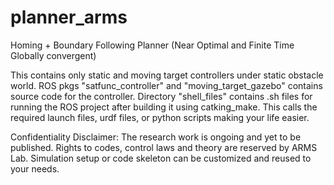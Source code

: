 # planner_arms
Homing + Boundary Following Planner (Near Optimal and Finite Time Globally convergent)

This contains only static and moving target controllers under static obstacle world. 
ROS pkgs "satfunc_controller" and "moving_target_gazebo" contains source code for the controller.
Directory "shell_files" contains .sh files for running the ROS project after building it using catking_make. This calls the required launch files, urdf files, or python scripts making your life easier.

Confidentiality Disclaimer:
The research work is ongoing and yet to be published. Rights to codes, control laws and theory are reserved by ARMS Lab. Simulation setup or code skeleton can be customized and reused to your needs.  

